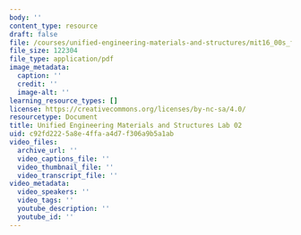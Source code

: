 ```yaml
---
body: ''
content_type: resource
draft: false
file: /courses/unified-engineering-materials-and-structures/mit16_00s_f21_lab02.pdf
file_size: 122304
file_type: application/pdf
image_metadata:
  caption: ''
  credit: ''
  image-alt: ''
learning_resource_types: []
license: https://creativecommons.org/licenses/by-nc-sa/4.0/
resourcetype: Document
title: Unified Engineering Materials and Structures Lab 02
uid: c92fd222-5a8e-4ffa-a4d7-f306a9b5a1ab
video_files:
  archive_url: ''
  video_captions_file: ''
  video_thumbnail_file: ''
  video_transcript_file: ''
video_metadata:
  video_speakers: ''
  video_tags: ''
  youtube_description: ''
  youtube_id: ''
---
```

